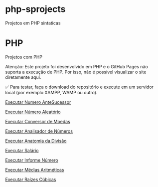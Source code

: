 # php-sprojects
Projetos em PHP sintaticas
# PHP
Projetos com PHP

Atenção: Este projeto foi desenvolvido em PHP e o GitHub Pages não suporta a execução de PHP.
Por isso, não é possível visualizar o site diretamente aqui.

✅ Para testar, faça o download do repositório e execute em um servidor local (por exemplo XAMPP, WAMP ou outro).

 <a href="https://philipepereira10.github.io/php-sprojects/d001(numeroantesucessor)/index.html"> Executar Numero AnteSucessor</a>

 <a href="https://philipepereira10.github.io/php-sprojects/d002(geradornumeroalea)/index.php"> Executar Número Aleatório</a> 

  <a href="https://philipepereira10.github.io/php-sprojects/d003(conversormoedas)/index.html"> Executar Conversor de Moedas</a> 

<a href="https://philipepereira10.github.io/php-sprojects/d004(AnalisarNumero)/index.html"> Executar Analisador de Números</a> 

 <a href="https://philipepereira10.github.io/php-sprojects/d005(AnatomiaDivisao)/index.php"> Executar Anatomia da Divisão</a> 

 <a href="https://philipepereira10.github.io/php-sprojects/d006(InformeSalario)/index.php"> Executar Salário</a> 

 <a href="https://philipepereira10.github.io/php-sprojects/d007(InformeNumero)/index.php"> Executar Informe Número</a> 

 <a href="https://philipepereira10.github.io/php-sprojects/d008(MediasAritmrticas)/index.php"> Executar Médias Aritméticas</a> 

  <a href="https://philipepereira10.github.io/php-sprojects/d009(raizescubicas)/index.php"> Executar Raízes Cúbicas</a> 
 
